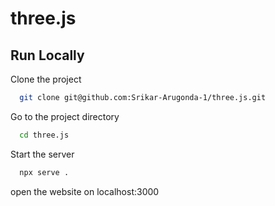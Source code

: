 # three.js
## Run Locally

Clone the project

```bash
  git clone git@github.com:Srikar-Arugonda-1/three.js.git
```

Go to the project directory

```bash
  cd three.js
```

Start the server

```bash
  npx serve .
```

open the website on localhost:3000

